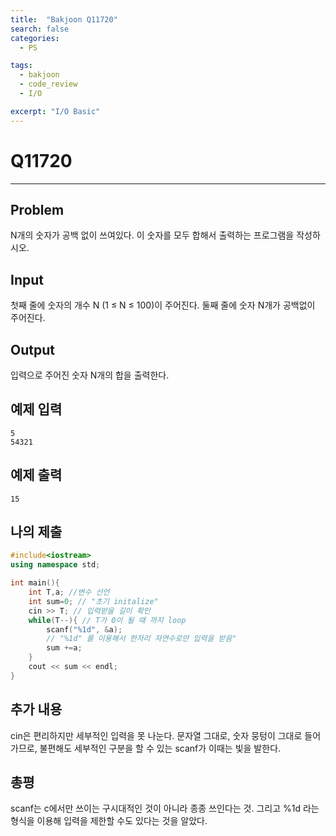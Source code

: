 ```yaml
---
title:  "Bakjoon Q11720"
search: false
categories: 
  - PS

tags:
  - bakjoon
  - code_review
  - I/O

excerpt: "I/O Basic"
---
```

# __Q11720__
___

## Problem
N개의 숫자가 공백 없이 쓰여있다. 이 숫자를 모두 합해서 출력하는 프로그램을 작성하시오.

## Input
첫째 줄에 숫자의 개수 N (1 ≤ N ≤ 100)이 주어진다. 둘째 줄에 숫자 N개가 공백없이 주어진다.

## Output
입력으로 주어진 숫자 N개의 합을 출력한다.

## 예제 입력
```
5
54321
```

## 예제 출력
```
15   
```

## 나의 제출
```cpp
#include<iostream>
using namespace std;

int main(){
    int T,a; //변수 선언
    int sum=0; // "초기 initalize"
    cin >> T; // 입력받을 길이 확인
    while(T--){ // T가 0이 될 때 까지 loop
        scanf("%1d", &a); 
        // "%1d" 를 이용해서 한자리 자연수로만 입력을 받음"
        sum +=a;
    }
    cout << sum << endl;
}
```

## 추가 내용
cin은 편리하지만 세부적인 입력을 못 나눈다. 문자열 그대로, 숫자 뭉텅이 그대로 들어가므로, 불편해도 세부적인 구분을 할 수 있는 scanf가 이때는 빛을 발한다.

## 총평
scanf는 c에서만 쓰이는 구시대적인 것이 아니라 종종 쓰인다는 것. 그리고 %1d 라는 형식을 이용해 입력을 제한할 수도 있다는 것을 알았다.